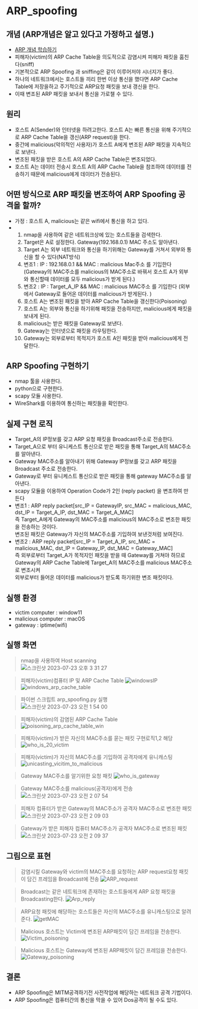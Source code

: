 # ARP_spoofing
## 개념 (ARP개념은 알고 있다고 가정하고 설명.)
- <a href="https://github.com/hanmin0512/Concept_ARP"> ARP 개념 학습하기</a>
- 피해자(victim)의 ARP Cache Table을 의도적으로 감염시켜 피해자 패킷을 훔친다(sniff)
- 기본적으로 ARP Spoofing 과 sniffing은 같이 이루어저야 시너지가 좋다.
- 하나의 네트워크에서는 호스트들 끼리 한번 이상 통신을 했다면 ARP Cache Table에 저장을하고 주기적으로 ARP요청 패킷을 보내 갱신을 한다.
- 이때 변조된 ARP 패킷을 보내서 통신을 가로챌 수 있다.

## 원리
- 호스트 A(Sender)와 인터넷을 하려고한다. 호스트 A는 빠른 통신을 위해 주기적으로 ARP Cache Table을 갱신(ARP request)을 한다.
- 중간에 malicious(악의적인 사용자)가 호스트 A에게 변조된 ARP 패킷을 지속적으로 보낸다.
- 변조된 패킷을 받은 호스트 A의 ARP Cache Table은 변조되었다.
- 호스트 A는 데이터 전송시 호스트 A의 ARP Cache Table을 참조하여 데이터를 전송하기 때문에 malicious에게 데이터가 전송된다.

## 어떤 방식으로 ARP 패킷을 변조하여 ARP Spoofing 공격을 할까?
- 가정 : 호스트 A, malicious는 같은 wifi에서 통신을 하고 있다.
- 1. nmap을 사용하여 같은 네트워크상에 있는 호스트들을 검색한다.
  2. Target은 A로 설정한다. Gateway(192.168.0.1) MAC 주소도 알아낸다.
  3. Target A는 외부 네트워크와 통신을 하기위해는 Gateway를 거쳐서 외부와 통신을 할 수 있다(NAT방식)
  4. 변조1 : IP : 192.168.0.1 && MAC : malicious Mac주소 를 기입한다 (Gateway의 MAC주소를 malicious의 MAC주소로 바꿔서 호스트 A가 외부와 통신할때 데이터를 모두 malicious가 받게 된다.)
  5. 변조2 : IP : Target_A_IP && MAC : malicious MAC주소 를 기입한다 (외부에서 Gateway로 들어온 데이터를 malicious가 받게된다. )
  6. 호스트 A는 변조된 패킷을 받아 ARP Cache Table을 갱신한다(Poisoning)
  7. 호스트 A는 외부와 통신을 하기위해 패킷을 전송하지만, malicious에게 패킷을 보내게 된다.
  8. malicious는 받은 패킷을 Gateway로 보낸다.
  9. Gateway는 인터넷으로 패킷을 라우팅한다.
  10. Gateway는 외부로부터 목적지가 호스트 A인 패킷을 받아 malicious에게 전달한다.

## ARP Spoofing 구현하기
- nmap 툴을 사용한다.
- python으로 구현한다.
- scapy 모듈 사용한다.
- WireShark를 이용하여 통신하는 패킷들을 확인한다.

## 실제 구현 로직
- Target_A의 IP정보를 갖고 ARP 요청 패킷을 Broadcast주소로 전송한다.
- Target_A으로 부터 유니케스트 통신으로 받은 패킷을 통해 Target_A의 MAC주소를 알아낸다.
- Gateway MAC주소를 알아내기 위해 Gateway IP정보를 갖고 ARP 패킷을 Broadcast 주소로 전송한다.
- Gateway로 부터 유니케스트 통신으로 받은 패킷을 통해 gateway MAC주소를 알아낸다.
- scapy 모듈을 이용하여 Operation Code가 2인 (reply packet) 을 변조하여 만든다
- 변조1 : ARP reply packet[src_IP = GatewayIP, src_MAC = malicious_MAC, dst_IP = Target_A_IP, dst_MAC = Target_A_MAC] <br>
  즉 Target_A에게 Gateway의 MAC주소를 malicious의 MAC주소로 변조한 패킷을 전송하는 것이다. <br>
  변조된 패킷은 Gateway가 자신의 MAC주소를 기입하여 보낸것처럼 보여진다.
- 변조2 : ARP reply packet[src_IP = Target_A_IP, src_MAC = malicious_MAC, dst_IP = Gateway_IP, dst_MAC = Gateway_MAC] <br>
  즉 외부로부터 Target_A가 목적지인 패킷을 받을 때 Gateway를 거쳐야 하므로 Gateway의 ARP Cache Table에 Target_A의 MAC주소를 malicious MAC주소로 변조시켜 <br>
  외부로부터 들어온 데이터를 malicious가 받도록 하기위한 변조 패킷이다.

## 실행 환경
- victim computer : window11
- malicious computer : macOS
- gateway : iptime(wifi)

## 실행 화면
> nmap을 사용하여 Host scanning <br>
![스크린샷 2023-07-23 오후 3 31 27](https://github.com/hanmin0512/ARP_spoofing/assets/37041208/0744b391-93e9-4c8c-8f6f-fa6461e398da)

 
> 피해자(victim)컴퓨터 IP 및 ARP Cache Table
![windowsIP](https://github.com/hanmin0512/ARP_spoofing/assets/37041208/d0e344fa-71ef-4fe5-a3f7-97a1392f23e2)
![windows_arp_cache_table](https://github.com/hanmin0512/ARP_spoofing/assets/37041208/e00d88a7-8ba9-4b1a-b6de-da39c577b7e6)

> 파이썬 스크립트 arp_spoofing.py 실행 <br>
![스크린샷 2023-07-23 오전 1 54 00](https://github.com/hanmin0512/ARP_spoofing/assets/37041208/8dde4388-c2ec-4c51-a77f-55980ead4cbb)

> 피해자(victim)의 감염된 ARP Cache Table <br>
![poisoning_arp_cache_table_win](https://github.com/hanmin0512/ARP_spoofing/assets/37041208/e64714c6-d1a0-4953-84bd-04f0d20b817e)

> 피해자(victim)가 받은 자신의 MAC주소를 묻는 패킷 구현로직1,2 해당
![who_is_20_victim](https://github.com/hanmin0512/ARP_spoofing/assets/37041208/ade67e69-2dd3-47d0-af14-2ad8840a78f1)

> 피해자(victim)가 자신의 MAC주소를 기입하여 공격자에게 유니캐스팅 
![unicasting_vicitim_to_malicious](https://github.com/hanmin0512/ARP_spoofing/assets/37041208/fe25498e-779f-4db4-9615-3ddb40a7a973)

> Gateway MAC주소를 알기위한 요청 패킷
![who_is_gateway](https://github.com/hanmin0512/ARP_spoofing/assets/37041208/681368c1-5fe4-434a-80c7-c5d7928068f5)

> Gateway MAC주소를 malicious(공격자)에게 전송
![스크린샷 2023-07-23 오전 2 07 54](https://github.com/hanmin0512/ARP_spoofing/assets/37041208/d938d722-a53c-4059-bead-293dc0f4470b)

> 피해자 컴퓨터가 받은 Gateway의 MAC주소가 공격자 MAC주소로 변조한 패킷
 ![스크린샷 2023-07-23 오전 2 09 03](https://github.com/hanmin0512/ARP_spoofing/assets/37041208/17a8a438-4f80-41a4-a9cf-a110d4b6f79e)

> Gateway가 받은 피해자 컴퓨터 MAC주소가 공격자 MAC주소로 변조된 패킷
![스크린샷 2023-07-23 오전 2 09 37](https://github.com/hanmin0512/ARP_spoofing/assets/37041208/b3146e8c-8baf-450d-add2-e8eb575da78b)

## 그림으로 표현

> 감염시킬 Gateway와 victim의 MAC주소를 요청하는 ARP request요청 패킷이 담긴 프레임을 Broadcast에 전송
![ARP_request](https://github.com/hanmin0512/ARP_spoofing/assets/37041208/83a627d5-3c92-45e6-8dfe-73bce798936f)

> Broadcast는 같은 네트워크에 존재하는 호스트들에게 ARP 요청 패킷을 Broadcasting한다.
![Arp_reply](https://github.com/hanmin0512/ARP_spoofing/assets/37041208/e1a76db2-502a-492d-9e97-55d6995ee923)

> ARP요청 패킷에 해당하는 호스트들은 자신의 MAC주소를 유니캐스팅으로 알려준다.
![getMAC](https://github.com/hanmin0512/ARP_spoofing/assets/37041208/f8d613fe-69dc-483e-9c74-29558b0a5c08)

> Malicious 호스트는 Victim에 변조된 ARP패킷이 담긴 프레임을 전송한다.
![Victim_poisoning](https://github.com/hanmin0512/ARP_spoofing/assets/37041208/d66d5315-75c1-40d9-aa68-e6b44b6b5da1)

> Malicious 호스트는 Gateway에 변조된 ARP패킷이 담긴 프레임을 전송한다.
![Gateway_poisoning](https://github.com/hanmin0512/ARP_spoofing/assets/37041208/3ff48402-0fbb-411f-b276-fb55bd3aa0a0)



## 결론
- ARP Spoofing은 MITM공격하기전 사전작업에 해당하는 네트워크 공격 기법이다.
- ARP Spoofing은 컴퓨터간의 통신을 막을 수 있어 Dos공격이 될 수도 있다.


